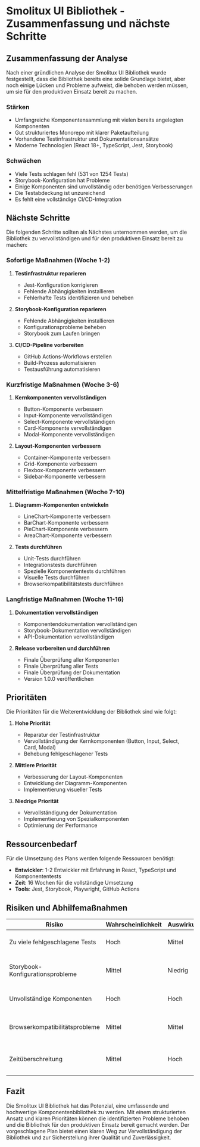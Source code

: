 # Smolitux UI Bibliothek - Zusammenfassung und nächste Schritte

## Zusammenfassung der Analyse

Nach einer gründlichen Analyse der Smolitux UI Bibliothek wurde festgestellt, dass die Bibliothek bereits eine solide Grundlage bietet, aber noch einige Lücken und Probleme aufweist, die behoben werden müssen, um sie für den produktiven Einsatz bereit zu machen.

### Stärken

- Umfangreiche Komponentensammlung mit vielen bereits angelegten Komponenten
- Gut strukturiertes Monorepo mit klarer Paketaufteilung
- Vorhandene Testinfrastruktur und Dokumentationsansätze
- Moderne Technologien (React 18+, TypeScript, Jest, Storybook)

### Schwächen

- Viele Tests schlagen fehl (531 von 1254 Tests)
- Storybook-Konfiguration hat Probleme
- Einige Komponenten sind unvollständig oder benötigen Verbesserungen
- Die Testabdeckung ist unzureichend
- Es fehlt eine vollständige CI/CD-Integration

## Nächste Schritte

Die folgenden Schritte sollten als Nächstes unternommen werden, um die Bibliothek zu vervollständigen und für den produktiven Einsatz bereit zu machen:

### Sofortige Maßnahmen (Woche 1-2)

1. **Testinfrastruktur reparieren**
   - Jest-Konfiguration korrigieren
   - Fehlende Abhängigkeiten installieren
   - Fehlerhafte Tests identifizieren und beheben

2. **Storybook-Konfiguration reparieren**
   - Fehlende Abhängigkeiten installieren
   - Konfigurationsprobleme beheben
   - Storybook zum Laufen bringen

3. **CI/CD-Pipeline vorbereiten**
   - GitHub Actions-Workflows erstellen
   - Build-Prozess automatisieren
   - Testausführung automatisieren

### Kurzfristige Maßnahmen (Woche 3-6)

1. **Kernkomponenten vervollständigen**
   - Button-Komponente verbessern
   - Input-Komponente vervollständigen
   - Select-Komponente vervollständigen
   - Card-Komponente vervollständigen
   - Modal-Komponente vervollständigen

2. **Layout-Komponenten verbessern**
   - Container-Komponente verbessern
   - Grid-Komponente verbessern
   - Flexbox-Komponente verbessern
   - Sidebar-Komponente verbessern

### Mittelfristige Maßnahmen (Woche 7-10)

1. **Diagramm-Komponenten entwickeln**
   - LineChart-Komponente verbessern
   - BarChart-Komponente verbessern
   - PieChart-Komponente verbessern
   - AreaChart-Komponente verbessern

2. **Tests durchführen**
   - Unit-Tests durchführen
   - Integrationstests durchführen
   - Spezielle Komponententests durchführen
   - Visuelle Tests durchführen
   - Browserkompatibilitätstests durchführen

### Langfristige Maßnahmen (Woche 11-16)

1. **Dokumentation vervollständigen**
   - Komponentendokumentation vervollständigen
   - Storybook-Dokumentation vervollständigen
   - API-Dokumentation vervollständigen

2. **Release vorbereiten und durchführen**
   - Finale Überprüfung aller Komponenten
   - Finale Überprüfung aller Tests
   - Finale Überprüfung der Dokumentation
   - Version 1.0.0 veröffentlichen

## Prioritäten

Die Prioritäten für die Weiterentwicklung der Bibliothek sind wie folgt:

1. **Hohe Priorität**
   - Reparatur der Testinfrastruktur
   - Vervollständigung der Kernkomponenten (Button, Input, Select, Card, Modal)
   - Behebung fehlgeschlagener Tests

2. **Mittlere Priorität**
   - Verbesserung der Layout-Komponenten
   - Entwicklung der Diagramm-Komponenten
   - Implementierung visueller Tests

3. **Niedrige Priorität**
   - Vervollständigung der Dokumentation
   - Implementierung von Spezialkomponenten
   - Optimierung der Performance

## Ressourcenbedarf

Für die Umsetzung des Plans werden folgende Ressourcen benötigt:

- **Entwickler**: 1-2 Entwickler mit Erfahrung in React, TypeScript und Komponententests
- **Zeit**: 16 Wochen für die vollständige Umsetzung
- **Tools**: Jest, Storybook, Playwright, GitHub Actions

## Risiken und Abhilfemaßnahmen

| Risiko | Wahrscheinlichkeit | Auswirkung | Abhilfemaßnahme |
|--------|-------------------|------------|-----------------|
| Zu viele fehlgeschlagene Tests | Hoch | Mittel | Schrittweise Behebung, Priorisierung nach Komponenten |
| Storybook-Konfigurationsprobleme | Mittel | Niedrig | Alternative Konfiguration verwenden, auf ältere Version zurückgreifen |
| Unvollständige Komponenten | Hoch | Hoch | Klare Prioritäten setzen, mit Kernkomponenten beginnen |
| Browserkompatibilitätsprobleme | Mittel | Mittel | Frühzeitige Tests, browserübergreifende Lösungen implementieren |
| Zeitüberschreitung | Mittel | Hoch | Regelmäßige Fortschrittsüberprüfung, Anpassung des Plans bei Bedarf |

## Fazit

Die Smolitux UI Bibliothek hat das Potenzial, eine umfassende und hochwertige Komponentenbibliothek zu werden. Mit einem strukturierten Ansatz und klaren Prioritäten können die identifizierten Probleme behoben und die Bibliothek für den produktiven Einsatz bereit gemacht werden. Der vorgeschlagene Plan bietet einen klaren Weg zur Vervollständigung der Bibliothek und zur Sicherstellung ihrer Qualität und Zuverlässigkeit.